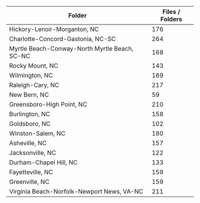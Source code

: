 | Folder                                        |   Files / Folders |
|-----------------------------------------------|-------------------|
| Hickory-Lenoir-Morganton, NC                  |               176 |
| Charlotte-Concord-Gastonia, NC-SC             |               264 |
| Myrtle Beach-Conway-North Myrtle Beach, SC-NC |               168 |
| Rocky Mount, NC                               |               143 |
| Wilmington, NC                                |               169 |
| Raleigh-Cary, NC                              |               217 |
| New Bern, NC                                  |                59 |
| Greensboro-High Point, NC                     |               210 |
| Burlington, NC                                |               158 |
| Goldsboro, NC                                 |               102 |
| Winston-Salem, NC                             |               180 |
| Asheville, NC                                 |               157 |
| Jacksonville, NC                              |               122 |
| Durham-Chapel Hill, NC                        |               133 |
| Fayetteville, NC                              |               159 |
| Greenville, NC                                |               159 |
| Virginia Beach-Norfolk-Newport News, VA-NC    |               211 |